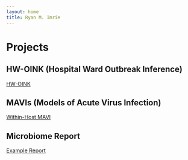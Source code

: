 ```yaml
---
layout: home
title: Ryan M. Imrie
---
```


# Projects

## HW-OINK (Hospital Ward Outbreak Inference)

<a href="/oink/hw" class="project-button">HW-OINK</a>

## MAVIs (Models of Acute Virus Infection)

<a href="/whmavi/" class="project-button">Within-Host MAVI</a>

## Microbiome Report

<a href="/microbio/" class="project-button">Example Report</a>

